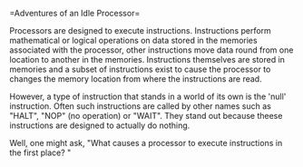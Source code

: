 =Adventures of an Idle Processor=

Processors are designed to execute instructions. Instructions perform mathematical or logical operations on data stored in the 
memories associated with the processor, other instructions move data round from one location to another in the memories. Instructions 
themselves are stored in memories and a subset of instructions exist to cause the processor to changes the memory location from where 
the instructions are read.

However, a type of instruction that stands in a world of its own is the 'null' instruction. Often such instructions are called 
by other names such as "HALT", "NOP" (no operation) or "WAIT". They stand out because theese instructions are designed to actually
do nothing. 

Well, one might ask, "What causes a processor to execute instructions in the first place? "
